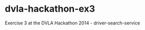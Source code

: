 dvla-hackathon-ex3
==================

Exercise 3 at the DVLA Hackathon 2014 - driver-search-service
